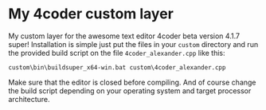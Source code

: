 # My 4coder custom layer
My custom layer for the awesome text editor 4coder beta version 4.1.7 super!
Installation is simple just put the files in your `custom` directory and run the provided 
build script on the file `4coder_alexander.cpp` like this:
```
custom\bin\buildsuper_x64-win.bat custom\4coder_alexander.cpp
```
Make sure that the editor is closed before compiling.
And of course change the build script depending on your operating system and target processor architecture.

